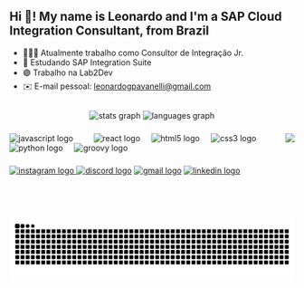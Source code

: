 <h2 align="left">Hi 👋! My name is Leonardo and I'm a SAP Cloud Integration Consultant, from Brazil</h2>

- 🧑🏻‍💻 Atualmente trabalho como Consultor de Integração Jr.
- 🌱 Estudando SAP Integration Suite
- 🟣 Trabalho na Lab2Dev
- ✉️ E-mail pessoal: leonardogpavanelli@gmail.com
##
###
<div align="center">
  <img src="https://github-readme-stats.vercel.app/api?username=leogpava&hide_title=false&hide_rank=false&show_icons=true&include_all_commits=true&count_private=true&disable_animations=false&theme=transparent&locale=en&hide_border=false" height="140" alt="stats graph"  />
  <img src="https://github-readme-stats.vercel.app/api/top-langs?username=leogpava&locale=en&hide_title=false&layout=compact&card_width=320&langs_count=5&theme=transparent&hide_border=false" height="250" alt="languages graph"  />
</div>

###

<img align="right" height="150" src="https://i.imgflip.com/a17igy.gif"  />

###

<div align="left">
  <img src="https://cdn.jsdelivr.net/gh/devicons/devicon/icons/javascript/javascript-original.svg" height="30" alt="javascript logo"  />
  <img width="12" />
  <img width="12" />
  <img src="https://cdn.jsdelivr.net/gh/devicons/devicon/icons/react/react-original.svg" height="30" alt="react logo"  />
  <img width="12" />
  <img src="https://cdn.jsdelivr.net/gh/devicons/devicon/icons/html5/html5-original.svg" height="30" alt="html5 logo"  />
  <img width="12" />
  <img src="https://cdn.jsdelivr.net/gh/devicons/devicon/icons/css3/css3-original.svg" height="30" alt="css3 logo"  />
  <img width="12" />
  <img src="https://cdn.jsdelivr.net/gh/devicons/devicon/icons/python/python-original.svg" height="30" alt="python logo"  />
  <img width="12" />
  <img src="https://cdn.jsdelivr.net/gh/devicons/devicon/icons/groovy/groovy-original.svg" height="30" alt="groovy logo"  />
</div>

###

<div align="left">
  <a href="@leogpava" target="_blank"><img src="https://img.shields.io/static/v1?message=Instagram&logo=instagram&label=&color=E4405F&logoColor=white&labelColor=&style=for-the-badge" height="35" alt="instagram logo"  /</a>
  <a href="@leogpava" target="_blank"><img src="https://img.shields.io/static/v1?message=Discord&logo=discord&label=&color=7289DA&logoColor=white&labelColor=&style=for-the-badge" height="35" alt="discord logo"  /></a>
  <a href="leonardogpavanelli@gmail.com" target="_blank"><img src="https://img.shields.io/static/v1?message=Gmail&logo=gmail&label=&color=D14836&logoColor=white&labelColor=&style=for-the-badge" height="35" alt="gmail logo"  /></a>
  <a href="www.linkedin.com/in/leonardo-pavanelli-1254b034b" target="_blank"><img src="https://img.shields.io/static/v1?message=LinkedIn&logo=linkedin&label=&color=0077B5&logoColor=white&labelColor=&style=for-the-badge" height="35" alt="linkedin logo"  /></a>
  
  
  
  
</div>

###
#
<img src="https://raw.githubusercontent.com/leogpava/leogpava/output/snake.svg" alt="Snake animation" />
<br clear="both">

###
